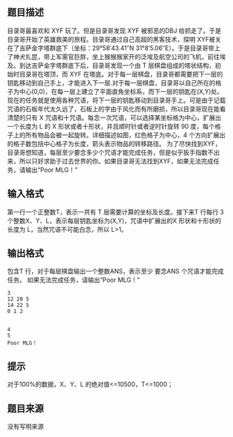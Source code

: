 


## 题目描述
目录哥最喜欢和 XYF 玩了。但是目录哥发现 XYF 被邪恶的DBJ 给抓走了。于是目录哥开始了英雄救美的旅程。目录哥通过自己高超的黑客技术，探明 XYF被关在了吉萨金字塔群底下（坐标：29°58′43.41″N 31°8′5.06″E）。于是目录哥带上了神犬扎昆，带上军需官巨胖，坐上猴猴猴家开的泛埃及航空公司的飞机，前往埃及。到达吉萨金字塔群底下后，目录哥发现一个由 T 层棋盘组成的塔状结构，初始时目录哥在塔顶，而 XYF 在塔底。对于每一层棋盘，目录哥都需要把下一层的钥匙移动到自己手上，才能进入下一层.对于每一层棋盘，目录哥以自己所在的格子为中心(0,0)，在每一层上建立了平面直角坐标系，而下一层的钥匙在(X,Y)处。现在的任务就是使用各种咒语，将下一层的钥匙移动到目录哥手上。可是由于记载咒语的石板年代太久远了，石板上的字由于风化而有所磨损，所以目录哥现在能看清楚的只有 X 咒语和十咒语。每念一次咒语，可以选择某坐标格为中心，扩展出一个长度为 L 的 X 形状或者十形状，并且顺时针或者逆时针旋转 90 度，每个格子上的所有物品会被一起旋转。详细描述如图，红色格子为中心，4 个方向扩展出的格子数包括中心格子为长度，箭头表示物品的转移路径。 
为了尽快找到XYF，目录哥想知道，每层至少要念多少个咒语才能完成任务，但是似乎扳手指数不出来，所以只好求助于过去世界的你。如果目录哥无法找到XYF，如果无法完成任务，请输出“Poor MLG！” 
## 输入格式
第一行一个正整数T，表示一共有 T 层需要计算的坐标及长度。接下来T 行每行 3 个整数X、Y、L，表示每层钥匙坐标为(X,Y)，咒语中扩展出的X 形状和十形状的长度为 L，当然咒语不可能白念，所以 L>1。
## 输出格式
包含T 行，对于每层棋盘输出一个整数ANS，表示至少
要念ANS 个咒语才能完成任务。 
如果无法完成任务，请输出“Poor MLG！”   
 

```input1
3 
12 20 5 
14 22 5 
0 1 2 

```
```output1

4 
5 
Poor MLG！ 
```

## 提示
对于100%的数据，X、Y、L 的绝对值<=10500，T<=1000； 
## 题目来源
没有写明来源


